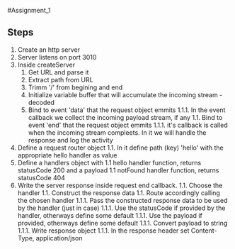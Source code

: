 #Assignment_1

## Steps
1. Create an http server
1. Server listens on port 3010
1. Inside createServer 
    1. Get URL and parse it
    1. Extract path from URL
    1. Trimm '/' from begining and end
    1. Initialize variable buffer that will accumulate the incoming stream - decoded
    1. Bind to  event 'data' that the request object emmits
1.1.1. In the event callback we collect the incoming payload stream, if any
1.1. Bind to  event 'end' that the request object emmits
1.1.1. it's callback is called when the incoming stream compleets. In it we will handle the response and log the activity
1. Define a request router object
1.1. In it define path (key) 'hello' with the appropriate hello handler as value
1. Define a handlers object with
1.1 hello handler function, returns statusCode 200 and a payload
1.1 notFound handler function, returns statusCode 404
1. Write the server response inside request end callback. 
1.1. Choose the handler 
1.1. Construct the response data
1.1. Route accordingly calling the chosen handler
1.1.1. Pass the constructed response data to be used by the handler (just in case)
1.1.1. Use the statusCode if provided by the handler, otherways define some default
1.1.1. Use the payload if provided, otherways define some default
1.1.1. Convert payload to string
1.1.1. Write response object
1.1.1. In the response header set Content-Type, application/json